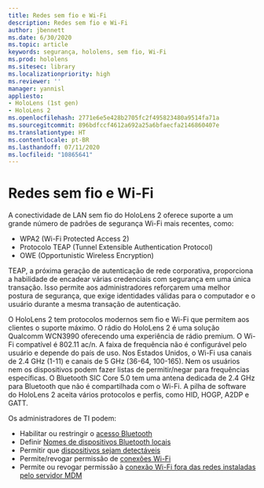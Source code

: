 ```yaml
---
title: Redes sem fio e Wi-Fi
description: Redes sem fio e Wi-Fi
author: jbennett
ms.date: 6/30/2020
ms.topic: article
keywords: segurança, hololens, sem fio, Wi-Fi
ms.prod: hololens
ms.sitesec: library
ms.localizationpriority: high
ms.reviewer: ''
manager: yannisl
appliesto:
- HoloLens (1st gen)
- HoloLens 2
ms.openlocfilehash: 2771e6e5e428b2705fc2f495823480a9514fa71a
ms.sourcegitcommit: 896bdfccf4612a692a25a6bfaecfa2146860407e
ms.translationtype: HT
ms.contentlocale: pt-BR
ms.lasthandoff: 07/11/2020
ms.locfileid: "10865641"
---
```

# Redes sem fio e Wi-Fi

A conectividade de LAN sem fio do HoloLens 2 oferece suporte a um grande número de padrões de segurança Wi-Fi mais recentes, como:
  * WPA2 (Wi-Fi Protected Access 2)  
  * Protocolo TEAP (Tunnel Extensible Authentication Protocol)  
  * OWE (Opportunistic Wireless Encryption)

TEAP, a próxima geração de autenticação de rede corporativa, proporciona a habilidade de encadear várias credenciais com segurança em uma única transação.  Isso permite aos administradores reforçarem uma melhor postura de segurança, que exige identidades válidas para o computador e o usuário durante a mesma transação de autenticação.

O HoloLens 2 tem protocolos modernos sem fio e Wi-Fi que permitem aos clientes o suporte máximo. O rádio do HoloLens 2 é uma solução Qualcomm WCN3990 oferecendo uma experiência de rádio premium. O Wi-Fi compatível é 802.11 ac/n. A faixa de frequência não é configurável pelo usuário e depende do país de uso. Nos Estados Unidos, o Wi-Fi usa canais de 2.4 GHz (1-11) e canais de 5 GHz (36-64, 100-165). Nem os usuários nem os dispositivos podem fazer listas de permitir/negar para frequências específicas. O Bluetooth SIC Core 5.0 tem uma antena dedicada de 2.4 GHz para Bluetooth que não é compartilhada com o Wi-Fi. A pilha de software do HoloLens 2 aceita vários protocolos e perfis, como HID, HOGP, A2DP e GATT. 

Os administradores de TI podem: 
  * Habilitar ou restringir o [acesso Bluetooth](https://docs.microsoft.com/windows/client-management/mdm/policy-csp-connectivity#connectivity-allowbluetooth)
  * Definir [ Nomes de dispositivos Bluetooth locais](https://docs.microsoft.com/windows/client-management/mdm/policy-csp-bluetooth#bluetooth-localdevicename)
  * Permitir que [dispositivos sejam detectáveis](https://docs.microsoft.com/windows/client-management/mdm/policy-csp-bluetooth#bluetooth-allowdiscoverablemode)
  * Permite/revogar permissão de [conexões Wi-Fi](https://docs.microsoft.com/windows/client-management/mdm/policy-csp-wifi#wifi-allowwifi) 
  * Permite ou revogar permissão à [conexão Wi-Fi fora das redes instaladas pelo servidor MDM](https://docs.microsoft.com/windows/client-management/mdm/policy-csp-wifi#wifi-allowmanualwificonfiguration)
